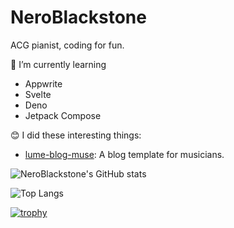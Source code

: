 # NeroBlackstone

ACG pianist, coding for fun.

🌱 I’m currently learning
- Appwrite
- Svelte
- Deno
- Jetpack Compose

😊 I did these interesting things:
- [lume-blog-muse](https://github.com/NeroBlackstone/lume-blog-muse): A blog template for musicians.

![NeroBlackstone's GitHub stats](https://github-readme-stats.vercel.app/api?username=NeroBlackstone&theme=dark)

![Top Langs](https://github-readme-stats.vercel.app/api/top-langs/?username=NeroBlackstone&layout=compact&langs_count=10&hide=css,html,Nunjucks,Sass,Scss&theme=dark)

[![trophy](https://github-profile-trophy.vercel.app/?username=NeroBlackstone&row=1)](https://github.com/ryo-ma/github-profile-trophy)
